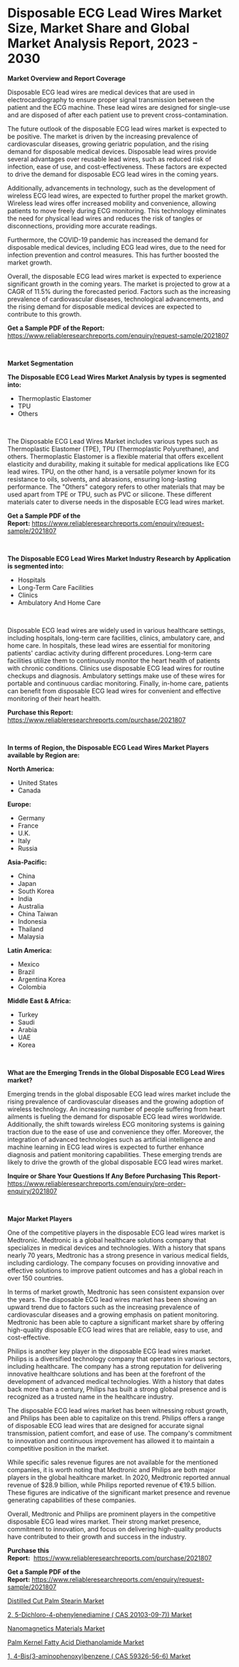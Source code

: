 <p><h1>Disposable ECG Lead Wires Market Size, Market Share and Global Market Analysis Report, 2023 - 2030</h1></p><p><strong>Market Overview and Report Coverage</strong></p>
<p><p>Disposable ECG lead wires are medical devices that are used in electrocardiography to ensure proper signal transmission between the patient and the ECG machine. These lead wires are designed for single-use and are disposed of after each patient use to prevent cross-contamination.</p><p>The future outlook of the disposable ECG lead wires market is expected to be positive. The market is driven by the increasing prevalence of cardiovascular diseases, growing geriatric population, and the rising demand for disposable medical devices. Disposable lead wires provide several advantages over reusable lead wires, such as reduced risk of infection, ease of use, and cost-effectiveness. These factors are expected to drive the demand for disposable ECG lead wires in the coming years.</p><p>Additionally, advancements in technology, such as the development of wireless ECG lead wires, are expected to further propel the market growth. Wireless lead wires offer increased mobility and convenience, allowing patients to move freely during ECG monitoring. This technology eliminates the need for physical lead wires and reduces the risk of tangles or disconnections, providing more accurate readings.</p><p>Furthermore, the COVID-19 pandemic has increased the demand for disposable medical devices, including ECG lead wires, due to the need for infection prevention and control measures. This has further boosted the market growth.</p><p>Overall, the disposable ECG lead wires market is expected to experience significant growth in the coming years. The market is projected to grow at a CAGR of 11.5% during the forecasted period. Factors such as the increasing prevalence of cardiovascular diseases, technological advancements, and the rising demand for disposable medical devices are expected to contribute to this growth.</p></p>
<p><strong>Get a Sample PDF of the Report:</strong> <a href="https://www.reliableresearchreports.com/enquiry/request-sample/2021807">https://www.reliableresearchreports.com/enquiry/request-sample/2021807</a></p>
<p>&nbsp;</p>
<p><strong>Market Segmentation</strong></p>
<p><strong>The Disposable ECG Lead Wires Market Analysis by types is segmented into:</strong></p>
<p><ul><li>Thermoplastic Elastomer</li><li>TPU</li><li>Others</li></ul></p>
<p>&nbsp;</p>
<p><p>The Disposable ECG Lead Wires Market includes various types such as Thermoplastic Elastomer (TPE), TPU (Thermoplastic Polyurethane), and others. Thermoplastic Elastomer is a flexible material that offers excellent elasticity and durability, making it suitable for medical applications like ECG lead wires. TPU, on the other hand, is a versatile polymer known for its resistance to oils, solvents, and abrasions, ensuring long-lasting performance. The "Others" category refers to other materials that may be used apart from TPE or TPU, such as PVC or silicone. These different materials cater to diverse needs in the disposable ECG lead wires market.</p></p>
<p><strong>Get a Sample PDF of the Report:</strong>&nbsp;<a href="https://www.reliableresearchreports.com/enquiry/request-sample/2021807">https://www.reliableresearchreports.com/enquiry/request-sample/2021807</a></p>
<p>&nbsp;</p>
<p><strong>The Disposable ECG Lead Wires Market Industry Research by Application is segmented into:</strong></p>
<p><ul><li>Hospitals</li><li>Long-Term Care Facilities</li><li>Clinics</li><li>Ambulatory And Home Care</li></ul></p>
<p>&nbsp;</p>
<p><p>Disposable ECG lead wires are widely used in various healthcare settings, including hospitals, long-term care facilities, clinics, ambulatory care, and home care. In hospitals, these lead wires are essential for monitoring patients' cardiac activity during different procedures. Long-term care facilities utilize them to continuously monitor the heart health of patients with chronic conditions. Clinics use disposable ECG lead wires for routine checkups and diagnosis. Ambulatory settings make use of these wires for portable and continuous cardiac monitoring. Finally, in-home care, patients can benefit from disposable ECG lead wires for convenient and effective monitoring of their heart health.</p></p>
<p><strong>Purchase this Report:</strong>&nbsp; <a href="https://www.reliableresearchreports.com/purchase/2021807">https://www.reliableresearchreports.com/purchase/2021807</a></p>
<p>&nbsp;</p>
<p><strong>In terms of Region, the Disposable ECG Lead Wires Market Players available by Region are:</strong></p>
<p>
    <p> <strong> North America: </strong>
        <ul>
            <li>United States</li>
            <li>Canada</li>
        </ul>
        </p> 
    <p> <strong> Europe: </strong>
        <ul>
            <li>Germany</li>
            <li>France</li>
            <li>U.K.</li>
            <li>Italy</li>
            <li>Russia</li>
        </ul>
        </p> 
    <p> <strong> Asia-Pacific: </strong>
        <ul>
            <li>China</li>
            <li>Japan</li>
            <li>South Korea</li>
            <li>India</li>
            <li>Australia</li>
            <li>China Taiwan</li>
            <li>Indonesia</li>
            <li>Thailand</li>
            <li>Malaysia</li>
        </ul>
        </p> 
    <p> <strong> Latin America: </strong>
        <ul>
            <li>Mexico</li>
            <li>Brazil</li>
            <li>Argentina Korea</li>
            <li>Colombia</li>
        </ul>
        </p> 
    <p> <strong> Middle East & Africa: </strong>
        <ul>
            <li>Turkey</li>
            <li>Saudi</li>
            <li>Arabia</li>
            <li>UAE</li>
            <li>Korea</li>
        </ul>
    </p>
    </p>
<p>&nbsp;</p>
<p><strong>What are the Emerging Trends in the Global Disposable ECG Lead Wires market?</strong></p>
<p><p>Emerging trends in the global disposable ECG lead wires market include the rising prevalence of cardiovascular diseases and the growing adoption of wireless technology. An increasing number of people suffering from heart ailments is fueling the demand for disposable ECG lead wires worldwide. Additionally, the shift towards wireless ECG monitoring systems is gaining traction due to the ease of use and convenience they offer. Moreover, the integration of advanced technologies such as artificial intelligence and machine learning in ECG lead wires is expected to further enhance diagnosis and patient monitoring capabilities. These emerging trends are likely to drive the growth of the global disposable ECG lead wires market.</p></p>
<p><strong>Inquire or Share Your Questions If Any Before Purchasing This Report</strong>- <a href="https://www.reliableresearchreports.com/enquiry/pre-order-enquiry/2021807">https://www.reliableresearchreports.com/enquiry/pre-order-enquiry/2021807</a></p>
<p>&nbsp;</p>
<p><strong>Major Market Players</strong></p>
<p><p>One of the competitive players in the disposable ECG lead wires market is Medtronic. Medtronic is a global healthcare solutions company that specializes in medical devices and technologies. With a history that spans nearly 70 years, Medtronic has a strong presence in various medical fields, including cardiology. The company focuses on providing innovative and effective solutions to improve patient outcomes and has a global reach in over 150 countries.</p><p>In terms of market growth, Medtronic has seen consistent expansion over the years. The disposable ECG lead wires market has been showing an upward trend due to factors such as the increasing prevalence of cardiovascular diseases and a growing emphasis on patient monitoring. Medtronic has been able to capture a significant market share by offering high-quality disposable ECG lead wires that are reliable, easy to use, and cost-effective.</p><p>Philips is another key player in the disposable ECG lead wires market. Philips is a diversified technology company that operates in various sectors, including healthcare. The company has a strong reputation for delivering innovative healthcare solutions and has been at the forefront of the development of advanced medical technologies. With a history that dates back more than a century, Philips has built a strong global presence and is recognized as a trusted name in the healthcare industry.</p><p>The disposable ECG lead wires market has been witnessing robust growth, and Philips has been able to capitalize on this trend. Philips offers a range of disposable ECG lead wires that are designed for accurate signal transmission, patient comfort, and ease of use. The company's commitment to innovation and continuous improvement has allowed it to maintain a competitive position in the market.</p><p>While specific sales revenue figures are not available for the mentioned companies, it is worth noting that Medtronic and Philips are both major players in the global healthcare market. In 2020, Medtronic reported annual revenue of $28.9 billion, while Philips reported revenue of €19.5 billion. These figures are indicative of the significant market presence and revenue generating capabilities of these companies.</p><p>Overall, Medtronic and Philips are prominent players in the competitive disposable ECG lead wires market. Their strong market presence, commitment to innovation, and focus on delivering high-quality products have contributed to their growth and success in the industry.</p></p>
<p><strong>Purchase this Report:</strong>&nbsp;&nbsp;<a href="https://www.reliableresearchreports.com/purchase/2021807">https://www.reliableresearchreports.com/purchase/2021807</a></p>
<p></p>
<p><strong>Get a Sample PDF of the Report:</strong>&nbsp;<a href="https://www.reliableresearchreports.com/enquiry/request-sample/2021807">https://www.reliableresearchreports.com/enquiry/request-sample/2021807</a></p>
<p><p><a href="https://medium.com/@malcomw102036/distilled-cut-palm-stearin-market-comprehensive-assessment-by-type-application-and-geography-c31f6e5f0956">Distilled Cut Palm Stearin Market</a></p><p><a href="https://github.com/Paul14Anderson63/Market-Research-Report-List-1/blob/main/2-5-dichloro-4-phenylenediamine-cas-20103-09-7-market.md">2, 5-Dichloro-4-phenylenediamine ( CAS 20103-09-7)) Market</a></p><p><a href="https://medium.com/@kanew14036/decoding-nanomagnetics-materials-market-metrics-market-share-trends-and-growth-patterns-75b2151af599">Nanomagnetics Materials Market</a></p><p><a href="https://medium.com/@scanw41036/palm-kernel-fatty-acid-diethanolamide-market-comprehensive-assessment-by-type-application-and-594f790a595b">Palm Kernel Fatty Acid Diethanolamide Market</a></p><p><a href="https://github.com/aasishrp01/Market-Research-Report-List-1/blob/main/1-4-bis3-aminophenoxybenzene-cas-59326-56-6-market.md">1, 4-Bis(3-aminophenoxy)benzene ( CAS 59326-56-6) Market</a></p></p>